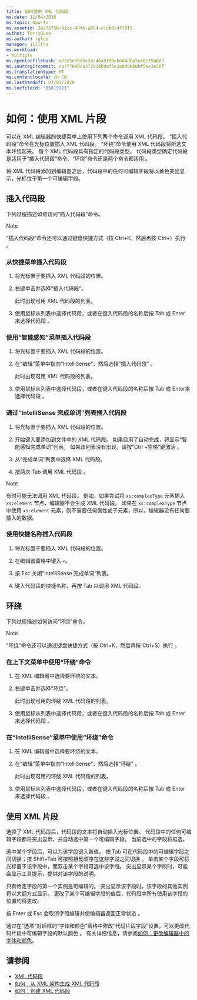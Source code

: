 ```yaml
---
title: 如何使用 XML 代码段
ms.date: 11/04/2016
ms.topic: how-to
ms.assetid: 3a27375b-81cc-48f6-a884-e1cb8c4f78f5
author: TerryGLee
ms.author: tglee
manager: jillfra
ms.workload:
- multiple
ms.openlocfilehash: e72c5ef5d5c33c46a9f09eb604d0a2e40cf9a6e7
ms.sourcegitcommit: ca777040ca372014b9af5e188d9b60bf56e3e36f
ms.translationtype: HT
ms.contentlocale: zh-CN
ms.lasthandoff: 07/01/2020
ms.locfileid: "85815911"
---
```

# <a name="how-to-use-xml-snippets"></a>如何：使用 XML 片段

可以在 XML 编辑器的快捷菜单上使用下列两个命令调用 XML 代码段。 “插入代码段”命令在光标位置插入 XML 代码段。 “环绕”命令使用 XML 代码段将所选文本环绕起来。 每个 XML 代码段具有指定的代码段类型。 代码段类型确定代码段是适用于“插入代码段”命令、“环绕”命令还是两个命令都适用 。

将 XML 代码段添加到编辑器之后，代码段中的任何可编辑字段将以黄色突出显示，光标位于第一个可编辑字段。

## <a name="insert-snippet"></a>插入代码段

下列过程描述如何访问“插入代码段”命令。

> [!NOTE]
> “插入代码段”命令还可以通过键盘快捷方式（按 Ctrl+K，然后再按 Ctrl+）执行    。

### <a name="to-insert-snippets-from-the-shortcut-menu"></a>从快捷菜单插入代码段

1. 将光标置于要插入 XML 代码段的位置。

2. 右键单击并选择“插入代码段”。

   此时出现可用 XML 代码段的列表。

3. 使用鼠标从列表中选择代码段，或者在键入代码段的名称后按 Tab 或 Enter 来选择代码段 。

### <a name="to-insert-snippets-using-the-intellisense-menu"></a>使用“智能感知”菜单插入代码段

1. 将光标置于要插入 XML 代码段的位置。

2. 在“编辑”菜单中指向“IntelliSense”，然后选择“插入代码段”  。

   此时出现可用 XML 代码段的列表。

3. 使用鼠标从列表中选择代码段，或者在键入代码段的名称后按 Tab 或 Enter来选择代码段 。

### <a name="to-insert-snippets-through-the-intellisense-complete-word-list"></a>通过“IntelliSense 完成单词”列表插入代码段

1. 将光标置于要插入 XML 代码段的位置。

2. 开始键入要添加到文件中的 XML 代码段。 如果启用了自动完成，将显示“智能感知完成单词”列表。 如果该列表没有出现，请按“Ctrl +空格”键激活 。

3. 从“完成单词”列表中选择 XML 代码段。

4. 按两次 Tab 调用 XML 代码段 。

> [!NOTE]
> 有时可能无法调用 XML 代码段。 例如，如果尝试将 `xs:complexType` 元素插入 `xs:element` 节点，编辑器不会生成 XML 代码段。 如果在 `xs:complexType` 节点中使用 `xs:element` 元素，则不需要任何属性或子元素，所以，编辑器没有任何要插入的数据。

### <a name="to-insert-snippets-using-the-shortcut-name"></a>使用快捷名称插入代码段

1. 将光标置于要插入 XML 代码段的位置。

2. 在编辑器窗格中键入 `<`。

3. 按 Esc 关闭“IntelliSense 完成单词”列表。

4. 键入代码段的快捷名称，再按 Tab 以调用 XML 代码段。

## <a name="surround-with"></a>环绕

下列过程描述如何访问“环绕”命令。

> [!NOTE]
> “环绕”命令还可以通过键盘快捷方式（按 Ctrl+K，然后再按 Ctrl+S）执行    。

### <a name="to-use-surround-with-from-the-context-menu"></a>在上下文菜单中使用“环绕”命令

1. 在 XML 编辑器中选择要环绕的文本。

2. 右键单击并选择“环绕”。

   此时出现可用的环绕 XML 代码段的列表。

3. 使用鼠标从列表中选择代码段，或者在键入代码段的名称后按 Tab 或 Enter 来选择代码段 。

### <a name="to-use-surround-with-from-the-intellisense-menu"></a>在“IntelliSense”菜单中使用“环绕”命令

1. 在 XML 编辑器中选择要环绕的文本。

2. 在“编辑”菜单中指向“IntelliSense”，然后选择“环绕”  。

   此时出现可用的环绕 XML 代码段的列表。

3. 使用鼠标从列表中选择代码段，或者在键入代码段的名称后按 Tab 或 Enter 来选择代码段 。

## <a name="use-xml-snippets"></a>使用 XML 片段

选择了 XML 代码段后，代码段的文本将自动插入光标位置。 代码段中的任何可编辑字段都将突出显示，并自动选中第一个可编辑字段。 当前选中的字段将框选。

选中某个字段后，可以为该字段键入新值。 按 Tab 可在代码段中的可编辑字段之间切换；按 Shift+Tab 可按照相反顺序在这些字段之间切换  。 单击某个字段可将光标置于该字段中，而双击某个字段可选中该字段。 突出显示某个字段时，可能会显示工具提示，提供对该字段的说明。

只有给定字段的第一个实例是可编辑的。 突出显示该字段时，该字段的其他实例将以大纲方式显示。 更改了某个可编辑字段的值后，代码段中所有使用该字段的位置均将更改。

按 Enter 或 Esc 会取消字段编辑并使编辑器返回正常状态 。

通过在“选项”对话框的“字体和颜色”窗格中修改“代码片段字段”设置，可以更改代码片段中可编辑字段的默认颜色  。 有关详细信息，请参阅[如何：更改编辑器中的字体和颜色](../ide/reference/how-to-change-fonts-and-colors-in-the-editor.md)。

## <a name="see-also"></a>请参阅

- [XML 代码段](../xml-tools/xml-snippets.md)
- [如何：从 XML 架构生成 XML 代码段](../xml-tools/how-to-generate-an-xml-snippet-from-an-xml-schema.md)
- [如何：创建 XML 代码段](../xml-tools/how-to-create-xml-snippets.md)
